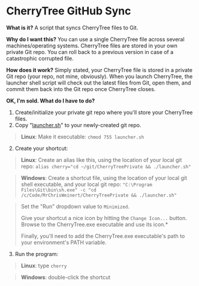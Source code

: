 # CherryTree GitHub Sync

**What is it?** 
A script that syncs CherryTree files to Git.

**Why do I want this?** 
You can use a single CherryTree file across several machines/operating systems.
CherryTree files are stored in your own private Git repo.
You can roll back to a previous version in case of a catastrophic corrupted file.

**How does it work?** 
Simply stated, your CherryTree file is stored in a private Git repo (your repo, not mine, obviously). When you launch CherryTree, the launcher shell script will check out the latest files from Git, open them, and commit them back into the Git repo once CherryTree closes.

**OK, I'm sold. What do I have to do?**
1) Create/initialize your private git repo where you'll store your CherryTree files.
2) Copy "[launcher.sh](https://raw.githubusercontent.com/MrChrisWeinert/CherryTreeGitSync/master/launcher.sh)" to your newly-created git repo.

>**Linux**:
>Make it executable: `chmod 755 launcher.sh`
2) Create your shortcut:
>**Linux**:
>Create an alias like this, using the location of your local git repo:
>`alias cherry="cd ~/git/CherryTreePrivate && ./launcher.sh"`

>**Windows**:
>Create a shortcut file, using the location of your local git shell executable, and your local git repo:
>`"C:\Program Files\Git\bin\sh.exe" -c "cd /c/Code/MrChrisWeinert/CherryTreePrivate && ./launcher.sh"`

>Set the "Run" dropdown value to `Minimized`.
>
>Give your shortcut a nice icon by hitting the `Change Icon...` button. Browse to the CherryTree.exe executable and use its icon.*
>
>Finally, you'll need to add the CherryTree.exe executable's path to your environment's PATH variable.

3) Run the program:
>**Linux**:
> type `cherry`

> **Windows**:
> double-click the shortcut
